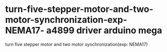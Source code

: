 # turn-five-stepper-motor-and-two-motor-synchronization-exp-NEMA17- a4899 driver arduino mega
turn five stepper motor and two motor synchronization(exp: NEMA17)
